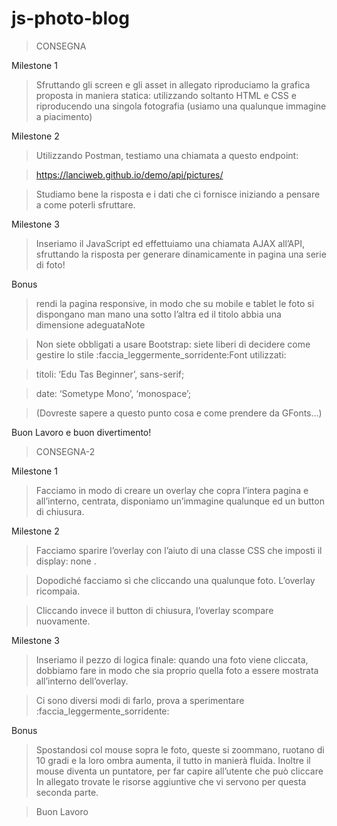 # js-photo-blog

> CONSEGNA

Milestone 1

> Sfruttando gli screen e gli asset in allegato riproduciamo la grafica proposta in maniera statica: utilizzando soltanto HTML e CSS e riproducendo una singola fotografia (usiamo una qualunque immagine a piacimento)

Milestone 2

> Utilizzando Postman, testiamo una chiamata a questo endpoint:

> https://lanciweb.github.io/demo/api/pictures/

> Studiamo bene la risposta e i dati che ci fornisce iniziando a pensare a come poterli sfruttare.

Milestone 3

> Inseriamo il JavaScript ed effettuiamo una chiamata AJAX all’API, sfruttando la risposta per generare dinamicamente in pagina una serie di foto!

Bonus

> rendi la pagina responsive, in modo che su mobile e tablet le foto si dispongano man mano una sotto l’altra ed il titolo abbia una dimensione adeguataNote

> Non siete obbligati a usare Bootstrap: siete liberi di decidere come gestire lo stile :faccia_leggermente_sorridente:Font utilizzati:

> titoli:  ‘Edu Tas Beginner’, sans-serif;

> date: ‘Sometype Mono’, ‘monospace’;

> (Dovreste sapere a questo punto cosa e come prendere da GFonts…)

Buon Lavoro e buon divertimento! 




> CONSEGNA-2

Milestone 1

> Facciamo in modo di creare un overlay che copra l’intera pagina e all’interno, centrata, disponiamo un’immagine qualunque ed un button di chiusura.

Milestone 2

> Facciamo sparire l’overlay con l’aiuto di una classe CSS che imposti il display: none .

> Dopodiché facciamo sì che cliccando una qualunque foto. L’overlay ricompaia.

> Cliccando invece il button di chiusura, l’overlay scompare nuovamente.

Milestone 3

> Inseriamo il pezzo di logica finale: quando una foto viene cliccata, dobbiamo fare in modo che sia proprio quella foto a essere mostrata all’interno dell’overlay.

> Ci sono diversi modi di farlo, prova a sperimentare :faccia_leggermente_sorridente:

Bonus

> Spostandosi col mouse sopra le foto, queste si zoommano, ruotano di 10 gradi e la loro ombra aumenta, il tutto in manierà fluida. Inoltre il mouse diventa un puntatore, per far capire all’utente che può cliccare
In allegato trovate le risorse aggiuntive che vi servono per questa seconda parte.

> Buon Lavoro
